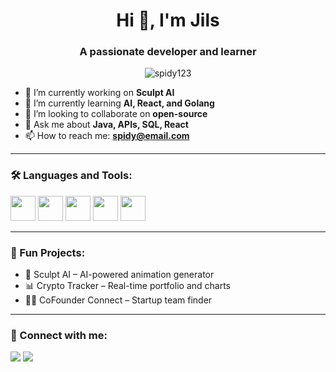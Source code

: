 <h1 align="center">Hi 👋, I'm Jils</h1>
<h3 align="center">A passionate developer and learner</h3>

<p align="center">
  <img src="https://komarev.com/ghpvc/?username=spidy123&label=Profile%20views&color=0e75b6&style=flat" alt="spidy123" />
</p>

- 🔭 I’m currently working on **Sculpt AI**  
- 🌱 I’m currently learning **AI, React, and Golang**  
- 👯 I’m looking to collaborate on **open-source**  
- 💬 Ask me about **Java, APIs, SQL, React**  
- 📫 How to reach me: **spidy@email.com**  

---

### 🛠️ Languages and Tools:

<p>
  <img src="https://cdn.jsdelivr.net/gh/devicons/devicon/icons/javascript/javascript-original.svg" width="40" />
  <img src="https://cdn.jsdelivr.net/gh/devicons/devicon/icons/java/java-original.svg" width="40" />
  <img src="https://cdn.jsdelivr.net/gh/devicons/devicon/icons/react/react-original.svg" width="40" />
  <img src="https://cdn.jsdelivr.net/gh/devicons/devicon/icons/mysql/mysql-original.svg" width="40" />
  <img src="https://cdn.jsdelivr.net/gh/devicons/devicon/icons/git/git-original.svg" width="40" />
</p>

---



### 🧠 Fun Projects:
- 🚀 Sculpt AI – AI-powered animation generator  
- 📊 Crypto Tracker – Real-time portfolio and charts  
- 🧑‍💼 CoFounder Connect – Startup team finder  

---

### 🤝 Connect with me:

<p>
  <a href="https://www.linkedin.com/in/jils-patel-8a0357318/"><img src="https://img.shields.io/badge/LinkedIn-blue?style=for-the-badge&logo=linkedin" /></a>
  <a href="jilspatel21@gmail.com"><img src="https://img.shields.io/badge/Gmail-red?style=for-the-badge&logo=gmail" /></a>
</p>
